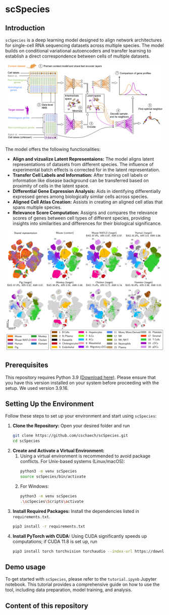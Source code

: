 # scSpecies

## Introduction
`scSpecies` is a deep learning model designed to align network architectures for single-cell RNA sequencing datasets across multiple species. 
The model builds on conditional variational autoencoders and transfer learning to
establish a direct correspondence between cells of multiple datasets. 

![Architecture](/figures/scSpecies_model_architecture.jpeg)

The model offers the following functionalities:

- **Align and vizualize Latent Representaions:** The model aligns latent representations of datasets from different species. The influence of experimental batch effects is corrected for in the latent representation.
- **Transfer Cell Labels and Information:** After training cell labels or information like disease background can be transferred based on proximity of cells in the latent space.
- **Differential Gene Expression Analysis:** Aids in identifying differentially expressed genes among biologically similar cells across species.
- **Aligned Cell Atlas Creation:** Assists in creating an aligned cell atlas that spans multiple species.
- **Relevance Score Computation:** Assigns and compares the relevance scores of genes between cell types of different species, providing insights into similarities and differences for their biological significance.

![Atlas](/figures/multiple_species.jpeg)

## Prerequisites

This repository requires Python 3.9 [(Download here)](https://www.python.org/downloads/). Please ensure that you have this version installed on your system before proceeding with the setup. We used version 3.9.16.

## Setting Up the Environment

Follow these steps to set up your environment and start using `scSpecies`:

1. **Clone the Repository:** Open your desired folder and run
   ```bash
   git clone https://github.com/cschaech/scSpecies.git
   cd scSpecies

2. **Create and Activate a Virtual Environment:**
   1. Using a virtual environment is recommended to avoid package conflicts.
      For Unix-based systems (Linux/macOS):
       ```bash
      python3 -m venv scSpecies
      source scSpecies/bin/activate

   2. For Windows:
      ```bash
      python3 -m venv scSpecies
      .\scSpecies\Scripts\activate

3. **Install Required Packages:**
   Install the dependencies listed in `requirements.txt`.
   ```bash
   pip3 install -r requirements.txt

4. **Install PyTorch with CUDA:**
   Using CUDA significantly speeds up computations; if CUDA 11.8 is set up, run
   ```bash
   pip3 install torch torchvision torchaudio --index-url https://download.pytorch.org/whl/cu118

## Demo usage

To get started with `scSpecies`, please refer to the `tutorial.ipynb` Jupyter notebook. This tutorial provides a comprehensive guide on how to use the tool, including data preparation, model training, and analysis.  

## Content of this repository

